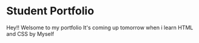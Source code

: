 # Student Portfolio
Hey!! Welsome to my portfolio 
It's coming up tomorrow when i learn HTML and CSS by Myself  